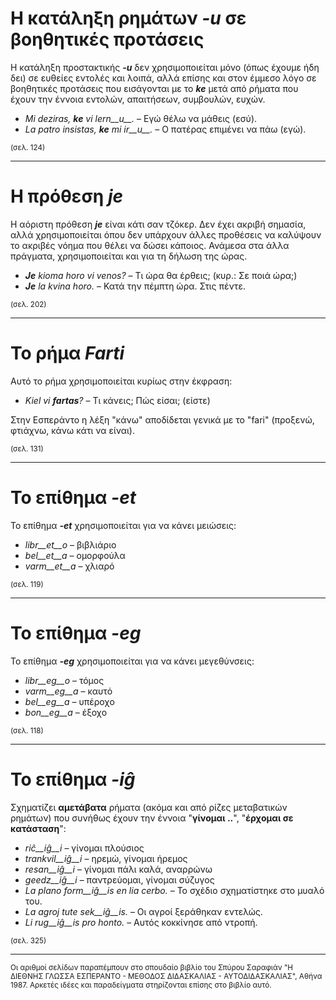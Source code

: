 # Η κατάληξη ρημάτων *__-u__* σε βοηθητικές προτάσεις 

Η κατάληξη προστακτικής *__-u__* δεν χρησιμοποιείται μόνο (όπως έχουμε ήδη δει) σε ευθείες εντολές και λοιπά, αλλά επίσης και στον έμμεσο λόγο σε βοηθητικές προτάσεις που εισάγονται με το *__ke__* μετά από ρήματα που έχουν την έννοια εντολών, απαιτήσεων, συμβουλών, ευχών.

- *Mi deziras, __ke__ vi lern__u__.* – Εγώ θέλω να μάθεις (εσύ).
- *La patro insistas, __ke__ mi ir__u__.* – Ο πατέρας επιμένει να πάω (εγώ). 

<sub>(σελ. 124)</sub>

---   

# Η πρόθεση *__je__* 

Η αόριστη πρόθεση *__je__* είναι κάτι σαν τζόκερ. Δεν έχει ακριβή σημασία, αλλά χρησιμοποιείται όπου δεν υπάρχουν άλλες προθέσεις να καλύψουν το ακριβές νόημα που θέλει να δώσει κάποιος. Ανάμεσα στα άλλα πράγματα, χρησιμοποιείται και για τη δήλωση της ώρας.

- *__Je__ kioma horo vi venos?* – Τι ώρα θα έρθεις; (κυρ.: Σε ποιά ώρα;)
- *__Je__ la kvina horo.* – Κατά την πέμπτη ώρα. Στις πέντε.

<sub>(σελ. 202)</sub>

---

# Το ρήμα *__Farti__*  
  
Αυτό το ρήμα χρησιμοποιείται κυρίως στην έκφραση:
  
- *Kiel vi __fartas__?* – Τι κάνεις; Πώς είσαι; (είστε)
  
Στην Εσπεράντο η λέξη "κάνω" αποδίδεται γενικά με το "fari" (προξενώ, φτιάχνω, κάνω κάτι να είναι).  
  
<sub>(σελ. 131)</sub>

---

# Το επίθημα *__-et__* 

Το επίθημα *__-et__* χρησιμοποιείται για να κάνει μειώσεις:

- *libr__et__o* – βιβλιάριο
- *bel__et__a*  – ομορφούλα
- *varm__et__a* – χλιαρό

<sub>(σελ. 119)</sub>

---

# Το επίθημα *__-eg__* 

Το επίθημα *__-eg__* χρησιμοποιείται για να κάνει μεγεθύνσεις:

- *libr__eg__o*   – τόμος
- *varm__eg__a*  – καυτό
- *bel__eg__a*   – υπέροχο
- *bon__eg__a*   – έξοχο

<sub>(σελ. 118)</sub>

---

# Το επίθημα *__-iĝ__* 

Σχηματίζει __αμετάβατα__ ρήματα (ακόμα και από ρίζες μεταβατικών ρημάτων) που συνήθως έχουν την έννοια "__γίνομαι ..__", "__έρχομαι σε κατάσταση__":

- *riĉ__iĝ__i*          – γίνομαι πλούσιος
- *trankvil__iĝ__i* – ηρεμώ, γίνομαι ήρεμος
- *resan__iĝ__i*    – γίνομαι πάλι καλά, αναρρώνω
- *geedz__iĝ__i*    – παντρεύομαι, γίνομαι σύζυγος
- *La plano form__iĝ__is en lia cerbo.* – Το σχέδιο σχηματίστηκε στο μυαλό του.
- *La agroj tute sek__iĝ__is.* – Οι αγροί ξεράθηκαν εντελώς.
- *Li rug__iĝ__is pro honto.* – Αυτός κοκκίνησε από ντροπή.

<sub>(σελ. 325)</sub>

--- 

<sub>Οι αριθμοί σελίδων παραπέμπουν στο σπουδαίο βιβλίο του Σπύρου Σαραφιάν "Η ΔΙΕΘΝΗΣ ΓΛΩΣΣΑ ΕΣΠΕΡΑΝΤΟ - ΜΕΘΟΔΟΣ ΔΙΔΑΣΚΑΛΙΑΣ - ΑΥΤΟΔΙΔΑΣΚΑΛΙΑΣ", Αθήνα 1987. Αρκετές ιδέες και παραδείγματα στηρίζονται επίσης στο βιβλίο αυτό.</sub>
